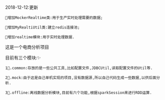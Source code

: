 2018-12-12:更新

    🌹增加MockerRealtime类:用于生产实时处理需要的数据;

    🌹增加MyRealtiUtil类:建立redis连接池;

    🌹增加realtime模块:用于实时处理数据.
    
这是一个电商分析项目

目前有三个模块:✨

    1🎉.common:存放的是一些公共工具,比如配置文件,JDBCUtil,读取配置文件的Util等.

    2🎉.mock:由于这是自己单机实现的项目,没有数据源,所以自己代码生成一些数据,以供后面分析.

    3🎉.offline:离线数据分析模块,目前有六个功能,根据sparkSession来进行RDD运算.


